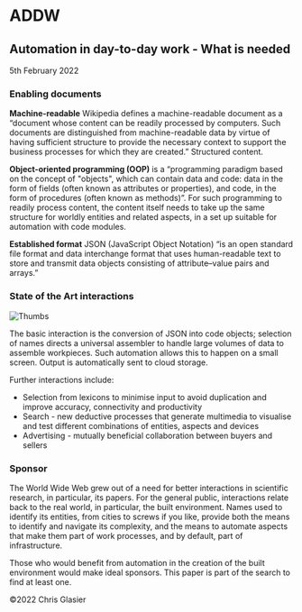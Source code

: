 # ADDW
## Automation in day-to-day work - What is needed

5th February 2022

### Enabling documents

**Machine-readable** Wikipedia defines a machine-readable document as a “document whose content can be readily processed by computers. Such documents are distinguished from machine-readable data by virtue of having sufficient structure to provide the necessary context to support the business processes for which they are created.”
Structured content. 

**Object-oriented programming (OOP)** is a “programming paradigm based on the concept of "objects", which can contain data and code: data in the form of fields (often known as attributes or properties), and code, in the form of procedures (often known as methods)”. For such programming to readily process content, the content itself needs to take up the same structure for worldly entities and related aspects, in a set up suitable for automation with code modules.

**Established format** JSON (JavaScript Object Notation) “is an open standard file format and data interchange format that uses human-readable text to store and transmit data objects consisting of attribute–value pairs and arrays.”

### State of the Art interactions

![Thumbs](https://user-images.githubusercontent.com/19796713/161431019-92b6e96a-7e3d-4acc-80b5-480b831abdc9.png)

The basic interaction is the conversion of JSON into code objects; selection of names directs a universal assembler to handle large volumes of data  to assemble workpieces. Such automation allows this to happen on a small screen. Output is automatically sent to cloud storage. 

Further interactions include:
- Selection from lexicons to minimise input to avoid duplication and improve accuracy, connectivity and productivity
- Search  - new deductive processes that generate multimedia to visualise and test different combinations of entities, aspects and devices
- Advertising - mutually beneficial collaboration between buyers and sellers

### Sponsor

The World Wide Web grew out of a need for better interactions in scientific research, in particular, its papers. For the general public, interactions relate back to the real world, in particular, the built environment. Names used to identify its entities, from cities to screws if you like, provide both the means to identify and navigate its complexity, and the means to automate aspects that make them part of work processes, and by default, part of infrastructure. 

Those who would benefit from automation in the creation of the built environment would make ideal sponsors. This paper is part of the search to find at least one. 

 
©2022 Chris Glasier
